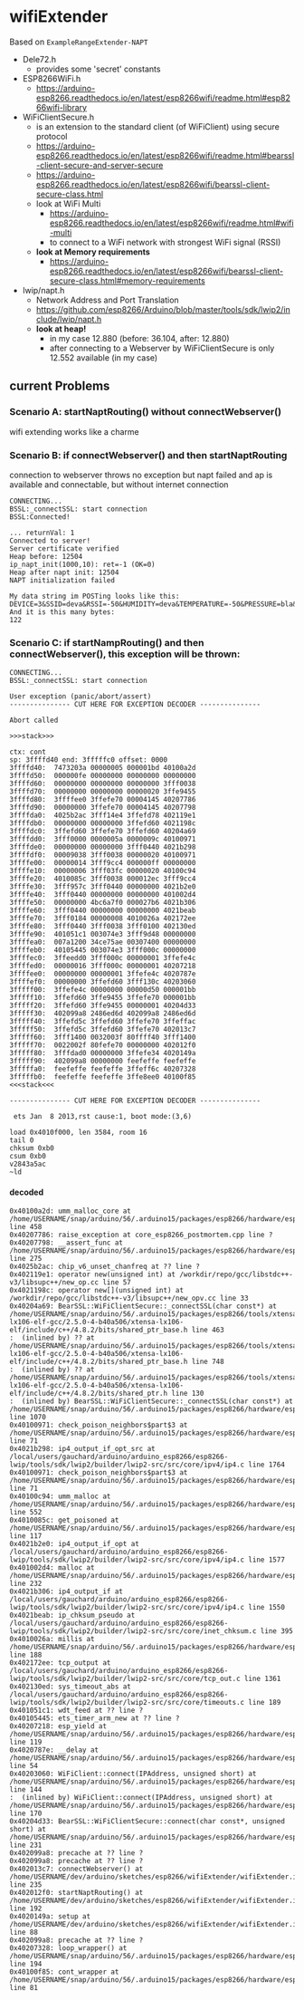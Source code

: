 # wifiExtender

Based on `ExampleRangeExtender-NAPT`

- Dele72.h
  - provides some 'secret' constants
- ESP8266WiFi.h
  - https://arduino-esp8266.readthedocs.io/en/latest/esp8266wifi/readme.html#esp8266wifi-library
- WiFiClientSecure.h
  - is an extension to the standard client (of WiFiClient) using secure protocol
  - https://arduino-esp8266.readthedocs.io/en/latest/esp8266wifi/readme.html#bearssl-client-secure-and-server-secure
  - https://arduino-esp8266.readthedocs.io/en/latest/esp8266wifi/bearssl-client-secure-class.html
  - look at WiFi Multi
    - https://arduino-esp8266.readthedocs.io/en/latest/esp8266wifi/readme.html#wifi-multi
    - to connect to a WiFi network with strongest WiFi signal (RSSI)
  - **look at Memory requirements**
    - https://arduino-esp8266.readthedocs.io/en/latest/esp8266wifi/bearssl-client-secure-class.html#memory-requirements
- lwip/napt.h
  - Network Address and Port Translation
  - https://github.com/esp8266/Arduino/blob/master/tools/sdk/lwip2/include/lwip/napt.h
  - **look at heap!**
    - in my case 12.880 (before: 36.104, after: 12.880)
    - after connecting to a Webserver by WiFiClientSecure is only 12.552 available (in my case)

## current Problems


### Scenario A: startNaptRouting() without connectWebserver()

wifi extending works like a charme
  
### Scenario B: if connectWebserver() and then startNaptRouting

connection to webserver throws no exception but napt failed and ap is available and connectable, but without internet connection

```
CONNECTING...
BSSL:_connectSSL: start connection
BSSL:Connected!

... returnVal: 1
Connected to server!
Server certificate verified
Heap before: 12504
ip_napt_init(1000,10): ret=-1 (OK=0)
Heap after napt init: 12504
NAPT initialization failed

My data string im POSTing looks like this: 
DEVICE=3&SSID=deva&RSSI=-50&HUMIDITY=deva&TEMPERATURE=-50&PRESSURE=bla&APPROXALTITUDE=bla&VOLTAGESOLAR=bla&VOLTAGEACCU=bla
And it is this many bytes: 
122
```

### Scenario C: if startNampRouting() and then connectWebserver(), this exception will be thrown:

```
CONNECTING...
BSSL:_connectSSL: start connection

User exception (panic/abort/assert)
--------------- CUT HERE FOR EXCEPTION DECODER ---------------

Abort called

>>>stack>>>

ctx: cont
sp: 3ffffd40 end: 3fffffc0 offset: 0000
3ffffd40:  7473203a 00000005 000001bd 40100a2d  
3ffffd50:  000000fe 00000000 00000000 00000000  
3ffffd60:  00000000 00000000 00000000 3fff0038  
3ffffd70:  00000000 00000000 00000020 3ffe9455  
3ffffd80:  3ffffee0 3ffefe70 00004145 40207786  
3ffffd90:  00000000 3ffefe70 00004145 40207798  
3ffffda0:  4025b2ac 3fff14e4 3ffefd78 402119e1  
3ffffdb0:  00000000 00000000 3ffefd60 4021198c  
3ffffdc0:  3ffefd60 3ffefe70 3ffefd60 40204a69  
3ffffdd0:  3fff0000 0000005a 0000009c 40100971  
3ffffde0:  00000000 00000000 3fff0440 4021b298  
3ffffdf0:  00009038 3fff0038 00000020 40100971  
3ffffe00:  00000014 3fff9cc4 000000ff 00000000  
3ffffe10:  00000006 3fff03fc 00000020 40100c94  
3ffffe20:  4010085c 3fff0038 000012ec 3fff9cc4  
3ffffe30:  3fff957c 3fff0440 00000000 4021b2e0  
3ffffe40:  3fff0440 00000000 00000000 401002d4  
3ffffe50:  00000000 4bc6a7f0 000027b6 4021b306  
3ffffe60:  3fff0440 00000000 00000000 4021beab  
3ffffe70:  3fff0184 00000008 4010026a 402172ee  
3ffffe80:  3fff0440 3fff0038 3fff0100 402130ed  
3ffffe90:  401051c1 003074e3 3fff9d48 00000000  
3ffffea0:  007a1200 34ce75ae 00307400 00000000  
3ffffeb0:  40105445 003074e3 3fff000c 00000000  
3ffffec0:  3ffeedd0 3fff000c 00000001 3ffefe4c  
3ffffed0:  00000016 3fff000c 00000001 40207218  
3ffffee0:  00000000 00000001 3ffefe4c 4020787e  
3ffffef0:  00000000 3ffefd60 3fff130c 40203060  
3fffff00:  3ffefe4c 00000000 00000d50 000001bb  
3fffff10:  3ffefd60 3ffe9455 3ffefe70 000001bb  
3fffff20:  3ffefd60 3ffe9455 00000001 40204d33  
3fffff30:  402099a8 2486ed6d 402099a8 2486ed6d  
3fffff40:  3ffefd5c 3ffefd60 3ffefe70 3ffeffac  
3fffff50:  3ffefd5c 3ffefd60 3ffefe70 402013c7  
3fffff60:  3fff1400 0032003f 80ffff40 3fff1400  
3fffff70:  0022002f 80fefe70 00000000 402012f0  
3fffff80:  3fffdad0 00000000 3ffefe34 4020149a  
3fffff90:  402099a8 00000000 feefeffe feefeffe  
3fffffa0:  feefeffe feefeffe 3ffeff6c 40207328  
3fffffb0:  feefeffe feefeffe 3ffe8ee0 40100f85  
<<<stack<<<

--------------- CUT HERE FOR EXCEPTION DECODER ---------------

 ets Jan  8 2013,rst cause:1, boot mode:(3,6)

load 0x4010f000, len 3584, room 16 
tail 0
chksum 0xb0
csum 0xb0
v2843a5ac
~ld
```

#### decoded

```
0x40100a2d: umm_malloc_core at /home/USERNAME/snap/arduino/56/.arduino15/packages/esp8266/hardware/esp8266/2.7.4/cores/esp8266/umm_malloc/umm_malloc.cpp line 458
0x40207786: raise_exception at core_esp8266_postmortem.cpp line ?
0x40207798: __assert_func at /home/USERNAME/snap/arduino/56/.arduino15/packages/esp8266/hardware/esp8266/2.7.4/cores/esp8266/core_esp8266_postmortem.cpp line 275
0x4025b2ac: chip_v6_unset_chanfreq at ?? line ?
0x402119e1: operator new(unsigned int) at /workdir/repo/gcc/libstdc++-v3/libsupc++/new_op.cc line 57
0x4021198c: operator new[](unsigned int) at /workdir/repo/gcc/libstdc++-v3/libsupc++/new_opv.cc line 33
0x40204a69: BearSSL::WiFiClientSecure::_connectSSL(char const*) at /home/USERNAME/snap/arduino/56/.arduino15/packages/esp8266/tools/xtensa-lx106-elf-gcc/2.5.0-4-b40a506/xtensa-lx106-elf/include/c++/4.8.2/bits/shared_ptr_base.h line 463
:  (inlined by) ?? at /home/USERNAME/snap/arduino/56/.arduino15/packages/esp8266/tools/xtensa-lx106-elf-gcc/2.5.0-4-b40a506/xtensa-lx106-elf/include/c++/4.8.2/bits/shared_ptr_base.h line 748
:  (inlined by) ?? at /home/USERNAME/snap/arduino/56/.arduino15/packages/esp8266/tools/xtensa-lx106-elf-gcc/2.5.0-4-b40a506/xtensa-lx106-elf/include/c++/4.8.2/bits/shared_ptr.h line 130
:  (inlined by) BearSSL::WiFiClientSecure::_connectSSL(char const*) at /home/USERNAME/snap/arduino/56/.arduino15/packages/esp8266/hardware/esp8266/2.7.4/libraries/ESP8266WiFi/src/WiFiClientSecureBearSSL.cpp line 1070
0x40100971: check_poison_neighbors$part$3 at /home/USERNAME/snap/arduino/56/.arduino15/packages/esp8266/hardware/esp8266/2.7.4/cores/esp8266/umm_malloc/umm_local.c line 71
0x4021b298: ip4_output_if_opt_src at /local/users/gauchard/arduino/arduino_esp8266/esp8266-lwip/tools/sdk/lwip2/builder/lwip2-src/src/core/ipv4/ip4.c line 1764
0x40100971: check_poison_neighbors$part$3 at /home/USERNAME/snap/arduino/56/.arduino15/packages/esp8266/hardware/esp8266/2.7.4/cores/esp8266/umm_malloc/umm_local.c line 71
0x40100c94: umm_malloc at /home/USERNAME/snap/arduino/56/.arduino15/packages/esp8266/hardware/esp8266/2.7.4/cores/esp8266/umm_malloc/umm_malloc.cpp line 552
0x4010085c: get_poisoned at /home/USERNAME/snap/arduino/56/.arduino15/packages/esp8266/hardware/esp8266/2.7.4/cores/esp8266/umm_malloc/umm_poison.c line 117
0x4021b2e0: ip4_output_if_opt at /local/users/gauchard/arduino/arduino_esp8266/esp8266-lwip/tools/sdk/lwip2/builder/lwip2-src/src/core/ipv4/ip4.c line 1577
0x401002d4: malloc at /home/USERNAME/snap/arduino/56/.arduino15/packages/esp8266/hardware/esp8266/2.7.4/cores/esp8266/heap.cpp line 232
0x4021b306: ip4_output_if at /local/users/gauchard/arduino/arduino_esp8266/esp8266-lwip/tools/sdk/lwip2/builder/lwip2-src/src/core/ipv4/ip4.c line 1550
0x4021beab: ip_chksum_pseudo at /local/users/gauchard/arduino/arduino_esp8266/esp8266-lwip/tools/sdk/lwip2/builder/lwip2-src/src/core/inet_chksum.c line 395
0x4010026a: millis at /home/USERNAME/snap/arduino/56/.arduino15/packages/esp8266/hardware/esp8266/2.7.4/cores/esp8266/core_esp8266_wiring.cpp line 188
0x402172ee: tcp_output at /local/users/gauchard/arduino/arduino_esp8266/esp8266-lwip/tools/sdk/lwip2/builder/lwip2-src/src/core/tcp_out.c line 1361
0x402130ed: sys_timeout_abs at /local/users/gauchard/arduino/arduino_esp8266/esp8266-lwip/tools/sdk/lwip2/builder/lwip2-src/src/core/timeouts.c line 189
0x401051c1: wdt_feed at ?? line ?
0x40105445: ets_timer_arm_new at ?? line ?
0x40207218: esp_yield at /home/USERNAME/snap/arduino/56/.arduino15/packages/esp8266/hardware/esp8266/2.7.4/cores/esp8266/core_esp8266_main.cpp line 119
0x4020787e: __delay at /home/USERNAME/snap/arduino/56/.arduino15/packages/esp8266/hardware/esp8266/2.7.4/cores/esp8266/core_esp8266_wiring.cpp line 54
0x40203060: WiFiClient::connect(IPAddress, unsigned short) at /home/USERNAME/snap/arduino/56/.arduino15/packages/esp8266/hardware/esp8266/2.7.4/libraries/ESP8266WiFi/src/include/ClientContext.h line 144
:  (inlined by) WiFiClient::connect(IPAddress, unsigned short) at /home/USERNAME/snap/arduino/56/.arduino15/packages/esp8266/hardware/esp8266/2.7.4/libraries/ESP8266WiFi/src/WiFiClient.cpp line 170
0x40204d33: BearSSL::WiFiClientSecure::connect(char const*, unsigned short) at /home/USERNAME/snap/arduino/56/.arduino15/packages/esp8266/hardware/esp8266/2.7.4/libraries/ESP8266WiFi/src/WiFiClientSecureBearSSL.cpp line 231
0x402099a8: precache at ?? line ?
0x402099a8: precache at ?? line ?
0x402013c7: connectWebserver() at /home/USERNAME/dev/arduino/sketches/esp8266/wifiExtender/wifiExtender.ino line 235
0x402012f0: startNaptRouting() at /home/USERNAME/dev/arduino/sketches/esp8266/wifiExtender/wifiExtender.ino line 192
0x4020149a: setup at /home/USERNAME/dev/arduino/sketches/esp8266/wifiExtender/wifiExtender.ino line 88
0x402099a8: precache at ?? line ?
0x40207328: loop_wrapper() at /home/USERNAME/snap/arduino/56/.arduino15/packages/esp8266/hardware/esp8266/2.7.4/cores/esp8266/core_esp8266_main.cpp line 194
0x40100f85: cont_wrapper at /home/USERNAME/snap/arduino/56/.arduino15/packages/esp8266/hardware/esp8266/2.7.4/cores/esp8266/cont.S line 81
```

